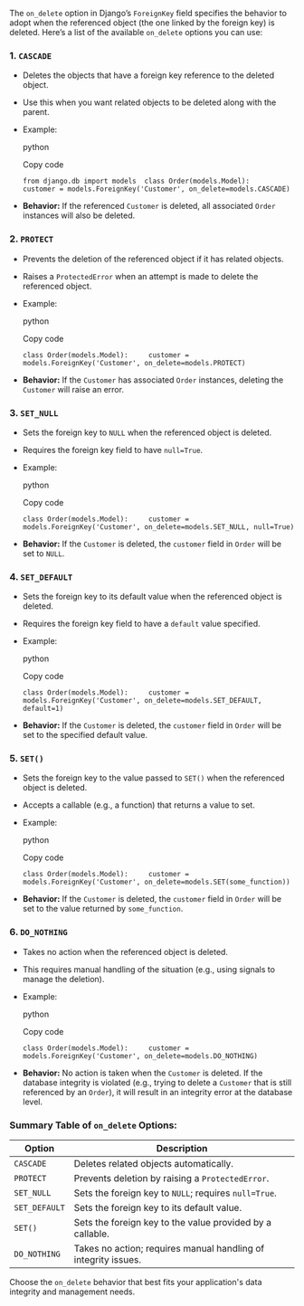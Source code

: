 The `on_delete` option in Django’s `ForeignKey` field specifies the behavior to adopt when the referenced object (the one linked by the foreign key) is deleted. Here’s a list of the available `on_delete` options you can use:

### **1. `CASCADE`**

- Deletes the objects that have a foreign key reference to the deleted object.
- Use this when you want related objects to be deleted along with the parent.
- Example:
    
    python
    
    Copy code
    
    `from django.db import models  class Order(models.Model):     customer = models.ForeignKey('Customer', on_delete=models.CASCADE)`
    
- **Behavior:** If the referenced `Customer` is deleted, all associated `Order` instances will also be deleted.

### **2. `PROTECT`**

- Prevents the deletion of the referenced object if it has related objects.
- Raises a `ProtectedError` when an attempt is made to delete the referenced object.
- Example:
    
    python
    
    Copy code
    
    `class Order(models.Model):     customer = models.ForeignKey('Customer', on_delete=models.PROTECT)`
    
- **Behavior:** If the `Customer` has associated `Order` instances, deleting the `Customer` will raise an error.

### **3. `SET_NULL`**

- Sets the foreign key to `NULL` when the referenced object is deleted.
- Requires the foreign key field to have `null=True`.
- Example:
    
    python
    
    Copy code
    
    `class Order(models.Model):     customer = models.ForeignKey('Customer', on_delete=models.SET_NULL, null=True)`
    
- **Behavior:** If the `Customer` is deleted, the `customer` field in `Order` will be set to `NULL`.

### **4. `SET_DEFAULT`**

- Sets the foreign key to its default value when the referenced object is deleted.
- Requires the foreign key field to have a `default` value specified.
- Example:
    
    python
    
    Copy code
    
    `class Order(models.Model):     customer = models.ForeignKey('Customer', on_delete=models.SET_DEFAULT, default=1)`
    
- **Behavior:** If the `Customer` is deleted, the `customer` field in `Order` will be set to the specified default value.

### **5. `SET()`**

- Sets the foreign key to the value passed to `SET()` when the referenced object is deleted.
- Accepts a callable (e.g., a function) that returns a value to set.
- Example:
    
    python
    
    Copy code
    
    `class Order(models.Model):     customer = models.ForeignKey('Customer', on_delete=models.SET(some_function))`
    
- **Behavior:** If the `Customer` is deleted, the `customer` field in `Order` will be set to the value returned by `some_function`.

### **6. `DO_NOTHING`**

- Takes no action when the referenced object is deleted.
- This requires manual handling of the situation (e.g., using signals to manage the deletion).
- Example:
    
    python
    
    Copy code
    
    `class Order(models.Model):     customer = models.ForeignKey('Customer', on_delete=models.DO_NOTHING)`
    
- **Behavior:** No action is taken when the `Customer` is deleted. If the database integrity is violated (e.g., trying to delete a `Customer` that is still referenced by an `Order`), it will result in an integrity error at the database level.

### **Summary Table of `on_delete` Options:**

|Option|Description|
|---|---|
|`CASCADE`|Deletes related objects automatically.|
|`PROTECT`|Prevents deletion by raising a `ProtectedError`.|
|`SET_NULL`|Sets the foreign key to `NULL`; requires `null=True`.|
|`SET_DEFAULT`|Sets the foreign key to its default value.|
|`SET()`|Sets the foreign key to the value provided by a callable.|
|`DO_NOTHING`|Takes no action; requires manual handling of integrity issues.|

Choose the `on_delete` behavior that best fits your application's data integrity and management needs.